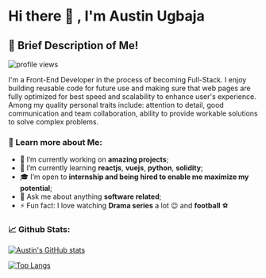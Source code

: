 # Hi there 👋 , I'm Austin Ugbaja

## 🎯 Brief Description of Me! 
![profile views](https://komarev.com/ghpvc/?username=Austinugbaja&color=blue)

I'm a Front-End Developer in the process of becoming Full-Stack. 
I enjoy building reusable code for future use and making sure that web pages are fully optimized for best speed and scalability to enhance user's experience.
Among my quality personal traits include: attention to detail, good communication and team collaboration, ability to provide workable solutions to solve complex problems.

### 📁 Learn more about Me:

- 🔭 I’m currently working on **amazing projects**;
- 🌱 I’m currently learning **reactjs**, **vuejs**, **python**, **solidity**;
- 🎓 I’m open to **internship and being hired to enable me maximize my potential**;
- 💬 Ask me about anything **software related**;
- ⚡ Fun fact: I love watching **Drama series** a lot 😉 and **football** ⚽

### 📈 Github Stats:

[![Austin's GitHub stats](https://github-readme-stats.vercel.app/api?username=Austinugbaja&show_icons=true&theme=tokyonight)](https://github.com/anuraghazra/github-readme-stats)

[![Top Langs](https://github-readme-stats.vercel.app/api/top-langs/?username=Austinugbaja&layout=compact)](https://github.com/anuraghazra/github-readme-stats)




